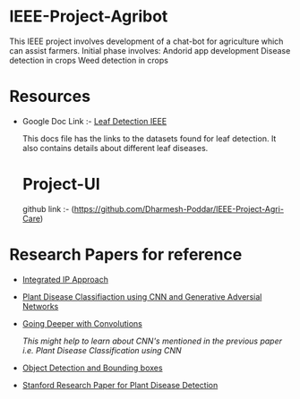 # IEEE-Project-Agribot
This IEEE project involves development of a chat-bot for agriculture which can assist farmers.
Initial phase involves:
Andorid app development
Disease detection in crops
Weed detection in crops

# Resources 

* Google Doc Link :- [Leaf Detection IEEE](https://docs.google.com/document/d/1nCRV0rKZPA8pAbzRU6rEWbEFcS2zgqy8VJRXBMh19io/edit)

  This docs file has the links to the datasets found for leaf detection. It also contains details about different leaf diseases.
  # Project-UI 
  github link :- (https://github.com/Dharmesh-Poddar/IEEE-Project-Agri-Care)
# Research Papers for reference

* [Integrated IP Approach](https://www.researchgate.net/profile/Diptesh_Majumdar/publication/282783352_REVIEW_DETECTION_DIAGNOSIS_OF_PLANT_LEAF_DISEASE_USING_INTEGRATED_IMAGE_PROCESSING_APPROACH/links/561c76f408ae6d17308b191f.pdf)

* [Plant Disease Classifiaction using CNN and Generative Adversial Networks](https://www.frontiersin.org/articles/10.3389/fpls.2016.01419/full)

* [Going Deeper with Convolutions](https://www.cv-foundation.org/openaccess/content_cvpr_2015/papers/Szegedy_Going_Deeper_With_2015_CVPR_paper.pdf)

  *This might help to learn about CNN's mentioned in the previous paper i.e. Plant Disease Classification using CNN*
  
* [Object Detection and Bounding boxes](https://www.d2l.ai/chapter_computer-vision/bounding-box.html)

* [Stanford Research Paper for Plant Disease Detection](http://cs231n.stanford.edu/reports/2017/pdfs/325.pdf)


